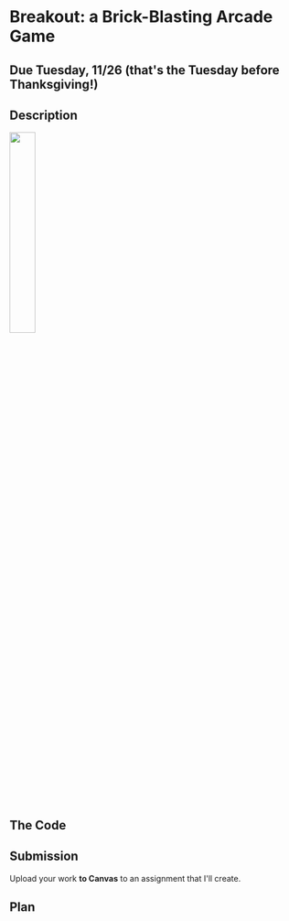 # Breakout: a Brick-Blasting Arcade Game

## Due Tuesday, 11/26 (that's the Tuesday before Thanksgiving!)

## Description

<img src="https://i.ytimg.com/vi/AMUv8KvVt08/maxresdefault.jpg" width="30%" />

## The Code

## Submission

Upload your work **to Canvas** to an assignment that I'll create.

## Plan

